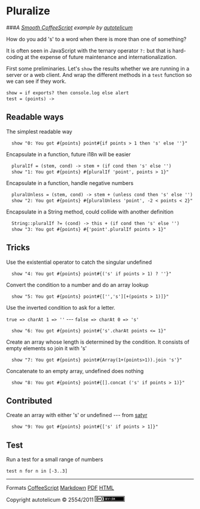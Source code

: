 
# Pluralize

###_A
[Smooth CoffeeScript](http://autotelicum.github.com/Smooth-CoffeeScript/) example
by [autotelicum](http://twitter.com/#!/autotelicum)_


How do you add 's' to a word when there is more than one of something?

It is often seen in JavaScript with the ternary operator `?:` but that
is hard-coding at the expense of future maintenance and
internationalization.

First some preliminaries. Let's `show` the results whether we are
running in a server or a web client. And wrap the different methods
in a `test` function so we can see if they work.

~~~~ {.coffeescript}
show = if exports? then console.log else alert
test = (points) ->
~~~~

## Readable ways

The simplest readable way

~~~~ {.coffeescript}
  show "0: You got #{points} point#{if points > 1 then 's' else ''}"
~~~~

Encapsulate in a function, future i18n will be easier

~~~~ {.coffeescript}
  pluralIf = (stem, cond) -> stem + (if cond then 's' else '')
  show "1: You got #{points} #{pluralIf 'point', points > 1}"
~~~~

Encapsulate in a function, handle negative numbers

~~~~ {.coffeescript}
  pluralUnless = (stem, cond) -> stem + (unless cond then 's' else '')
  show "2: You got #{points} #{pluralUnless 'point', -2 < points < 2}"
~~~~

Encapsulate in a String method, could collide with another definition

~~~~ {.coffeescript}
  String::pluralIf ?= (cond) -> this + (if cond then 's' else '')
  show "3: You got #{points} #{'point'.pluralIf points > 1}"
~~~~

## Tricks

Use the existential operator to catch the singular undefined

~~~~ {.coffeescript}
  show "4: You got #{points} point#{('s' if points > 1) ? ''}"
~~~~

Convert the condition to a number and do an array lookup

~~~~ {.coffeescript}
  show "5: You got #{points} point#{['','s'][+(points > 1)]}"
~~~~

Use the inverted condition to ask for a letter.

`true => charAt 1 => ''` --- `false => charAt 0 => 's'`

~~~~ {.coffeescript}
  show "6: You got #{points} point#{'s'.charAt points <= 1}"
~~~~

Create an array whose length is determined by the condition.
It consists of empty elements so join it with 's'

~~~~ {.coffeescript}
  show "7: You got #{points} point#{Array(1+(points>1)).join 's'}"
~~~~

Concatenate to an empty array, undefined does nothing

~~~~ {.coffeescript}
  show "8: You got #{points} point#{[].concat ('s' if points > 1)}"
~~~~

## Contributed

Create an array with either 's' or undefined
--- from [satyr](https://gist.github.com/satyr)

~~~~ {.coffeescript}
  show "9: You got #{points} point#{['s' if points > 1]}"
~~~~

## Test

Run a test for a small range of numbers

~~~~ {.coffeescript}
test n for n in [-3..3]
~~~~

-----------------------------------------------------------------------------

Formats [CoffeeScript](pluralize.coffee)	[Markdown](pluralize.md) [PDF](pluralize.pdf) [HTML](pluralize.html)

Copyright autotelicum © 2554/2011 ![License CCBYSA](ccbysa.png)


<!--
Command used to extract code, execute it, and to format this document:

Edit ,>ssam -n 'x/^~~+[   ]*{\.coffeescript.*}$/+,/^~~+$/-'p
Edit ,>ssam -n 'x/^~~+[   ]*{\.coffeescript.*}$/+,/^~~+$/-' | coffee -s
Edit ,>ssam -n 'x/^~~+[   ]*{\.coffeescript.*}$/+,/^~~+$/-' >pluralize.coffee
Edit ,>pandoc -f markdown -t html -S --css pandoc-template.css --template pandoc-template.html -B readability-embed.js -B menu-embed.js -o pluralize.html; open pluralize.html
Edit ,>markdown2pdf --listings --xetex '--template=pandoc-template.tex' -o pluralize.pdf; open pluralize.pdf

To execute these commands; middle-button select them in the acme environment.
acme and ssam are part of the plan9 OS and can run on *nix variants via plan9port.
The formatting is done with pandoc, a universal markup converter, and TeX.

-->
